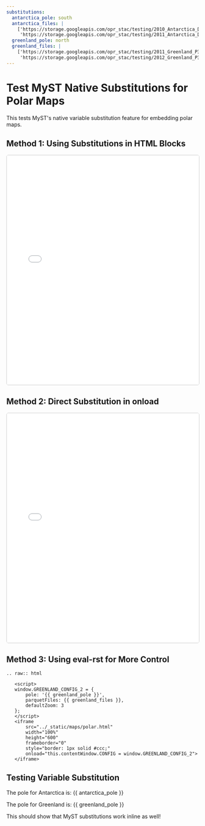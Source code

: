 ```yaml
---
substitutions:
  antarctica_pole: south
  antarctica_files: |
    ['https://storage.googleapis.com/opr_stac/testing/2010_Antarctica_DC8.parquet',
     'https://storage.googleapis.com/opr_stac/testing/2011_Antarctica_DC8.parquet']
  greenland_pole: north
  greenland_files: |
    ['https://storage.googleapis.com/opr_stac/testing/2011_Greenland_P3.parquet',
     'https://storage.googleapis.com/opr_stac/testing/2012_Greenland_P3.parquet']
---
```


# Test MyST Native Substitutions for Polar Maps

This tests MyST's native variable substitution feature for embedding polar maps.

## Method 1: Using Substitutions in HTML Blocks

<script>
    // Define configuration using MyST substitutions
    window.ANTARCTICA_CONFIG = {
        pole: '{{ antarctica_pole }}',
        parquetFiles: {{ antarctica_files }},
        defaultZoom: 3
    };
</script>
<iframe 
    src="../_static/maps/polar.html" 
    width="100%" 
    height="600"
    frameborder="0"
    style="border: 1px solid #ccc; border-radius: 5px;"
    onload="this.contentWindow.CONFIG = window.ANTARCTICA_CONFIG">
</iframe>

## Method 2: Direct Substitution in onload

<iframe 
    src="../_static/maps/polar.html" 
    width="100%" 
    height="600"
    frameborder="0"
    style="border: 1px solid #ccc; border-radius: 5px;"
    onload="this.contentWindow.CONFIG = {pole: '{{ greenland_pole }}', parquetFiles: {{ greenland_files }}, defaultZoom: 3}">
</iframe>

## Method 3: Using eval-rst for More Control

```{eval-rst}
.. raw:: html

   <script>
   window.GREENLAND_CONFIG_2 = {
       pole: '{{ greenland_pole }}',
       parquetFiles: {{ greenland_files }},
       defaultZoom: 3
   };
   </script>
   <iframe 
       src="../_static/maps/polar.html" 
       width="100%" 
       height="600"
       frameborder="0"
       style="border: 1px solid #ccc;"
       onload="this.contentWindow.CONFIG = window.GREENLAND_CONFIG_2">
   </iframe>
```

## Testing Variable Substitution

The pole for Antarctica is: {{ antarctica_pole }}

The pole for Greenland is: {{ greenland_pole }}

This should show that MyST substitutions work inline as well!
